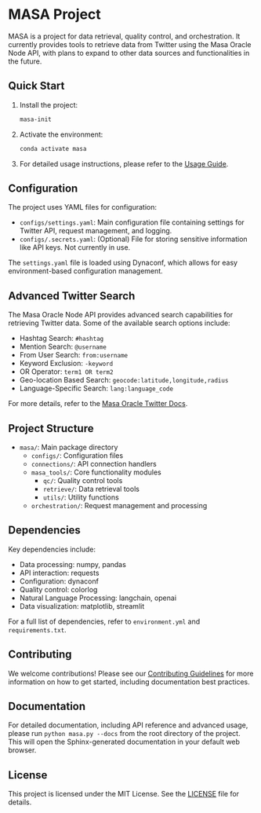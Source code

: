 # MASA Project

MASA is a project for data retrieval, quality control, and orchestration. It currently provides tools to retrieve data from Twitter using the Masa Oracle Node API, with plans to expand to other data sources and functionalities in the future.

## Quick Start

1. Install the project:

   ```bash
   masa-init
   ```

2. Activate the environment:

   ```bash
   conda activate masa
   ```

3. For detailed usage instructions, please refer to the [Usage Guide](docs/source/usage.rst).

## Configuration

The project uses YAML files for configuration:

- `configs/settings.yaml`: Main configuration file containing settings for Twitter API, request management, and logging.
- `configs/.secrets.yaml`: (Optional) File for storing sensitive information like API keys. Not currently in use.

The `settings.yaml` file is loaded using Dynaconf, which allows for easy environment-based configuration management.

## Advanced Twitter Search

The Masa Oracle Node API provides advanced search capabilities for retrieving Twitter data. Some of the available search options include:

- Hashtag Search: `#hashtag`
- Mention Search: `@username`
- From User Search: `from:username`
- Keyword Exclusion: `-keyword`
- OR Operator: `term1 OR term2`
- Geo-location Based Search: `geocode:latitude,longitude,radius`
- Language-Specific Search: `lang:language_code`

For more details, refer to the [Masa Oracle Twitter Docs](https://developers.masa.ai/docs/masa-oracle/oracle-node/twitter-data#advanced-search).

## Project Structure

- `masa/`: Main package directory
  - `configs/`: Configuration files
  - `connections/`: API connection handlers
  - `masa_tools/`: Core functionality modules
    - `qc/`: Quality control tools
    - `retrieve/`: Data retrieval tools
    - `utils/`: Utility functions
  - `orchestration/`: Request management and processing

## Dependencies

Key dependencies include:

- Data processing: numpy, pandas
- API interaction: requests
- Configuration: dynaconf
- Quality control: colorlog
- Natural Language Processing: langchain, openai
- Data visualization: matplotlib, streamlit

For a full list of dependencies, refer to `environment.yml` and `requirements.txt`.

## Contributing

We welcome contributions! Please see our [Contributing Guidelines](CONTRIBUTING.md) for more information on how to get started, including documentation best practices.

## Documentation

For detailed documentation, including API reference and advanced usage, please run `python masa.py --docs` from the root directory of the project. This will open the Sphinx-generated documentation in your default web browser.

## License

This project is licensed under the MIT License. See the [LICENSE](LICENSE) file for details.

